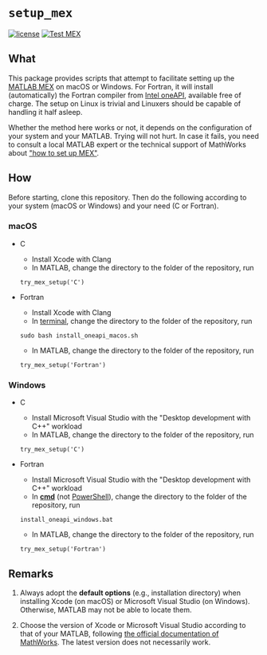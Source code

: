 # `setup_mex`

[![license](https://img.shields.io/badge/license-LGPLv3+-blue)](https://github.com/equipez/setup_mex/blob/main/LICENCE.txt)
[![Test MEX](https://github.com/equipez/setup_mex/actions/workflows/setup_mex.yml/badge.svg)](https://github.com/equipez/setup_mex/actions/workflows/setup_mex.yml)

## What

This package provides scripts that attempt to facilitate setting up the
[MATLAB MEX](https://www.mathworks.com/help/matlab/ref/mex.html) on macOS or Windows. 
For Fortran, it will install (automatically) the Fortran compiler from [Intel oneAPI](https://www.intel.com/content/www/us/en/developer/tools/oneapi/overview.html), available free of charge.
The setup on Linux is trivial and Linuxers should be capable of handling it half asleep.

Whether the method here works or not, it depends on the configuration of your system and your MATLAB.
Trying will not hurt. In case it fails, you need to consult a local MATLAB expert or the technical support
of MathWorks about ["how to set up MEX"](https://www.mathworks.com/help/matlab/ref/mex.html).

## How

Before starting, clone this repository. Then do the following according to your system (macOS or Windows) and your need (C or Fortran). 

### macOS

- C

    - Install Xcode with Clang
    - In MATLAB, change the directory to the folder of the repository, run
    ```
    try_mex_setup('C')
    ```

- Fortran

    - Install Xcode with Clang
    - In [terminal](https://support.apple.com/en-hk/guide/terminal/apd5265185d-f365-44cb-8b09-71a064a42125/mac), change the directory to the folder of the repository, run
    ```
    sudo bash install_oneapi_macos.sh
    ```
    - In MATLAB, change the directory to the folder of the repository, run
    ```
    try_mex_setup('Fortran')
    ```

### Windows

- C

    - Install Microsoft Visual Studio with the "Desktop development with C++" workload
    - In MATLAB, change the directory to the folder of the repository, run
    ```
    try_mex_setup('C')
    ```

- Fortran

    - Install Microsoft Visual Studio with the "Desktop development with C++" workload
    - In [**cmd**](https://en.wikipedia.org/wiki/Cmd.exe) (not [PowerShell](https://en.wikipedia.org/wiki/PowerShell)),  change the directory to the folder of the repository, run
    ```
    install_oneapi_windows.bat
    ```
    - In MATLAB, change the directory to the folder of the repository, run
    ```
    try_mex_setup('Fortran')
    ```

## Remarks

1. Always adopt the **default options** (e.g., installation directory) when installing Xcode (on macOS) or
   Microsoft Visual Studio (on Windows). Otherwise, MATLAB may not be able to locate them.

2. Choose the version of Xcode or Microsoft Visual Studio according to that of your
   MATLAB, following [the official documentation of MathWorks](https://www.mathworks.com/support/requirements/supported-compilers.html).
   The latest version does not necessarily work.
